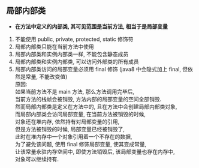 ## 局部内部类
- **在方法中定义的内部类, 其可见范围是当前方法, 相当于是局部变量**
1. 不能使用 public, private, protected, static 修饰符
2. 局部内部类只能在当前方法中使用
3. 局部内部类和实例内部类一样, 不能包含静态成员
4. 局部内部类和实例内部类, 可以访问外部类的所有成员
5. 局部内部类访问的局部变量必须用 final 修饰
   (java8 中会隐式加上 final, 但依然是常量, 不能改变值)  
   原因:  
   如果当前方法不是 main 方法, 那么方法调用完毕后,  
   当前方法的栈帧会被销毁, 方法内部的局部变量的空间全部销毁.   
   然而局部内部类是定义在方法中的, 且在方法中会创建局部内部类对象,  
   而局部内部类会访问局部变量, 在当前方法被销毁的时候,  
   对象还在堆内存, 依然持有对局部变量的引用,  
   但是方法被销毁的时候, 局部变量已经被销毁了,  
   此时在堆内存中一个对象引用着一个不存在的数据,  
   为了避免该问题, 使用 final 修饰局部变量, 使其变成常量,  
   让该常量永驻内存空间中, 即使方法销毁后, 该局部变量也存在内存中,  
   对象可以继续持有.  
